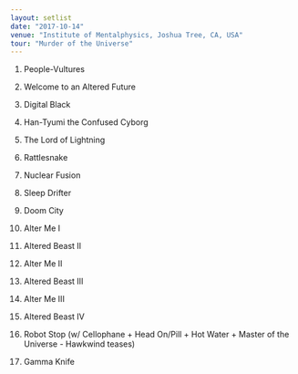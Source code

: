 ```yaml
---
layout: setlist
date: "2017-10-14"
venue: "Institute of Mentalphysics, Joshua Tree, CA, USA"
tour: "Murder of the Universe"
---
```



 1. People-Vultures

 2. Welcome to an Altered Future

 3. Digital Black

 4. Han-Tyumi the Confused Cyborg

 5. The Lord of Lightning

 6. Rattlesnake

 7. Nuclear Fusion

 8. Sleep Drifter

 9. Doom City

10. Alter Me I

11. Altered Beast II

12. Alter Me II

13. Altered Beast III

14. Alter Me III

15. Altered Beast IV

16. Robot Stop
    (w/ Cellophane + Head On/Pill + Hot Water + Master of the Universe - Hawkwind
    teases)

17. Gamma Knife


